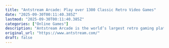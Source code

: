 ```yaml
---
title: "Antstream Arcade: Play over 1300 Classic Retro Video Games"
date: "2025-09-30T00:11:40.385Z"
lastmod: "2025-09-30T00:11:40.385Z"
categories: ["Online Games"]
description: "Antstream Arcade is the world’s largest retro gaming platform, with over 1,300 licensed titles, tournaments and challenge modes. Subscribe for instant, unlimited access to the entire catalogue of classic video games on PC, Mac, Mobile, Xbox, PlayStation and more. "
original_url: "https://www.antstream.com/"
draft: false
---
```

